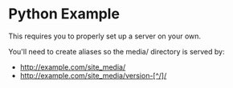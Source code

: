 # Python Example

This requires you to properly set up a server on your own.

You'll need to create aliases so the media/ directory is served by:
* http://example.com/site_media/
* http://example.com/site_media/version-[^/]/
